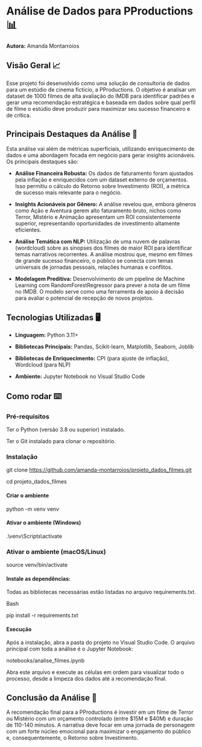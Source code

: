 # Análise de Dados para PProductions 📊
**Autora:** Amanda Montarroios

## Visão Geral 📈
Esse projeto foi desenvolvido como uma solução de consultoria de dados para um estúdio de cinema fictício, a PProductions. O objetivo é analisar um dataset de 1000 filmes de alta avaliação do IMDB para identificar padrões e gerar uma recomendação estratégica e baseada em dados sobre qual perfil de filme o estúdio deve produzir para maximizar seu sucesso financeiro e de crítica.

## Principais Destaques da Análise 📑
Esta análise vai além de métricas superficiais, utilizando enriquecimento de dados e uma abordagem focada em negócio para gerar insights acionáveis. Os principais destaques são:

 - **Análise Financeira Robusta:** Os dados de faturamento foram ajustados pela inflação e enriquecidos com um dataset externo de orçamentos. Isso permitiu o cálculo do Retorno sobre Investimento (ROI), a métrica de sucesso mais relevante para o negócio.

 - **Insights Acionáveis por Gênero:** A análise revelou que, embora gêneros como Ação e Aventura gerem alto faturamento bruto, nichos como Terror, Mistério e Animação apresentam um ROI consistentemente superior, representando oportunidades de investimento altamente eficientes.

 - **Análise Temática com NLP:** Utilização de uma nuvem de palavras (wordcloud) sobre as sinopses dos filmes de maior ROI para identificar temas narrativos recorrentes. A análise mostrou que, mesmo em filmes de grande sucesso financeiro, o público se conecta com temas universais de jornadas pessoais, relações humanas e conflitos.

 - **Modelagem Preditiva:** Desenvolvimento de um pipeline de Machine Learning com RandomForestRegressor para prever a nota de um filme no IMDB. O modelo serve como uma ferramenta de apoio à decisão para avaliar o potencial de recepção de novos projetos.

## Tecnologias Utilizadas 🖥️
 - **Linguagem:** Python 3.11+

 - **Bibliotecas Principais:** Pandas, Scikit-learn, Matplotlib, Seaborn, Joblib

 - **Bibliotecas de Enriquecimento:** CPI (para ajuste de inflação), Wordcloud (para NLP)

 - **Ambiente:** Jupyter Notebook no Visual Studio Code

## Como rodar ⌨️

### Pré-requisitos
Ter o Python (versão 3.8 ou superior) instalado.

Ter o Git instalado para clonar o repositório.

### Instalação

git clone https://github.com/amanda-montarroios/projeto_dados_filmes.git

cd projeto_dados_filmes

#### Criar o ambiente
python -m venv venv

#### Ativar o ambiente (Windows)
.\venv\Scripts\activate

### Ativar o ambiente (macOS/Linux)
source venv/bin/activate

#### Instale as dependências:
Todas as bibliotecas necessárias estão listadas no arquivo requirements.txt.

Bash

pip install -r requirements.txt

#### Execução
Após a instalação, abra a pasta do projeto no Visual Studio Code. O arquivo principal com toda a análise é o Jupyter Notebook:

notebooks/analise_filmes.ipynb

Abra este arquivo e execute as células em ordem para visualizar todo o processo, desde a limpeza dos dados até a recomendação final.

## Conclusão da Análise 💾
A recomendação final para a PProductions é investir em um filme de Terror ou Mistério com um orçamento controlado (entre $15M e $40M) e duração de 110-140 minutos. A narrativa deve focar em uma jornada de personagem com um forte núcleo emocional para maximizar o engajamento do público e, consequentemente, o Retorno sobre Investimento.
